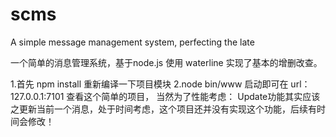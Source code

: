 # scms
A simple message management system, perfecting the late

一个简单的消息管理系统，基于node.js 使用 waterline 实现了基本的增删改查。

1.首先 npm install 重新编译一下项目模块
2.node bin/www 启动即可在
url：127.0.0.1:7101 查看这个简单的项目，
当然为了性能考虑：
Update功能其实应该之更新当前一个消息，处于时间考虑，这个项目还并没有实现这个功能，后续有时间会修改！

